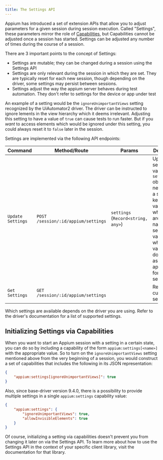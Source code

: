 ```yaml
---
title: The Settings API
---
```


Appium has introduced a set of extension APIs that allow you to adjust parameters for a given
session during session execution. Called "Settings", these parameters mirror the role of
[Capabilities](./caps.md), but Capabilities cannot be adjusted once a session has started. Settings
can be adjusted any number of times during the course of a session.

There are 3 important points to the concept of Settings:
 - Settings are mutable; they can be changed during a session using the Settings API
 - Settings are only relevant during the session in which they are set. They are typically reset for each new session, though depending on the driver, some settings may persist between sessions.
 - Settings adjust the way the appium server behaves during test automation. They don't refer to settings for the device or app under test

An example of a setting would be the `ignoreUnimportantViews` setting recognized by the
UiAutomator2 driver. The driver can be instructed to ignore lements in the view hierarchy which it
deems irrelevant. Adjusting this setting to have a value of `true` can cause tests to run faster.
But if you *want* to access elements which would be ignored under this setting, you could always
reset it to `false` later in the session.

Settings are implemented via the following API endpoints:

| Command           | Method/Route                        | Params                             | Description                                                                                                                                                                                             | Returns               |
|-------------------|-------------------------------------|------------------------------------|---------------------------------------------------------------------------------------------------------------------------------------------------------------------------------------------------------|-----------------------|
| `Update Settings` | `POST /session/:id/appium/settings` | `settings` (`Record<string, any>`) | Update setting values. The `settings` object needs to be a set of keys and values, where keys are the name of the settings and values are whatever value is documented as appropriate for that setting. | `null`                |
| `Get Settings`    | `GET /session/:id/appium/settings`  |                                    | Return the current settings.                                                                                                                                                                            | `Record<string, any>` |

Which settings are available depends on the driver you are using. Refer to the driver's
documentation for a list of supported settings.

## Initializing Settings via Capabilities

When you want to start an Appium session with a setting in a certain state, you can do so by
including a capability of the form `appium:settings[<name>]` with the appropriate value. So to turn
on the `ignoreUnimportantViews` setting mentioned above from the very beginning of a session, you
would construct a set of capabilities that includes the following in its JSON representation:

```json
{
    "appium:settings[ignoreUnimportantViews]": true
}
```

Also, since base-driver version 9.4.0, there is a possibility to provide multiple settings
in a single `appium:settings` capability value:

```json
{
    "appium:settings": {
        "ignoreUnimportantViews": true,
        "allowInvisibleElements": true
    }
}
```

Of course, initializing a setting via capabilities doesn't prevent you from changing it later on
via the Settings API. To learn more about how to use the Settings API in the context of your
specific client library, visit the documentation for that library.

